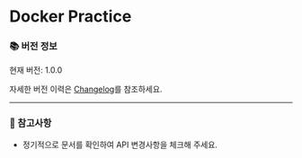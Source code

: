 # Docker Practice

### 📚 버전 정보

현재 버전: 1.0.0

자세한 버전 이력은 [Changelog](/changelog)를 참조하세요.

---

### 📌 참고사항

- 정기적으로 문서를 확인하여 API 변경사항을 체크해 주세요.
